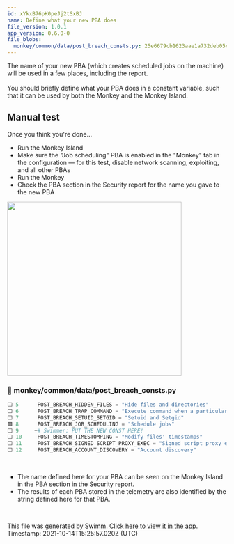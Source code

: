 ```yaml
---
id: xYkxB76pK0peJj2tSxBJ
name: Define what your new PBA does
file_version: 1.0.1
app_version: 0.6.0-0
file_blobs:
  monkey/common/data/post_breach_consts.py: 25e6679cb1623aae1a732deb05cc011a452743e3
---
```


The name of your new PBA (which creates scheduled jobs on the machine) will be used in a few places, including the report. <br><br>
You should briefly define what your PBA does in a constant variable, such that it can be used by both the Monkey and the Monkey Island.

## Manual test  
Once you think you're done...
- Run the Monkey Island
- Make sure the "Job scheduling" PBA is enabled in the "Monkey" tab in the configuration — for this test, disable network scanning, exploiting, and all other PBAs
- Run the Monkey
- Check the PBA section in the Security report for the name you gave to the new PBA  

<img src="https://firebasestorage.googleapis.com/v0/b/swimmio-content/o/repositories%2F6Nlb99NtY5Fc3bSd8suH%2Fimg%2Ff0e53e6c-9dbe-41d8-9454-2b5761c3f53a.png?alt=media&token=21aa4bb8-7ebe-4dab-a739-c77e059144dd" height=400>

<br/>

<!-- NOTE-swimm-snippet: the lines below links your snippet to Swimm -->
### 📄 monkey/common/data/post_breach_consts.py
```python
⬜ 5      POST_BREACH_HIDDEN_FILES = "Hide files and directories"
⬜ 6      POST_BREACH_TRAP_COMMAND = "Execute command when a particular signal is received"
⬜ 7      POST_BREACH_SETUID_SETGID = "Setuid and Setgid"
🟩 8      POST_BREACH_JOB_SCHEDULING = "Schedule jobs"
⬜ 9     +# Swimmer: PUT THE NEW CONST HERE!
⬜ 10     POST_BREACH_TIMESTOMPING = "Modify files' timestamps"
⬜ 11     POST_BREACH_SIGNED_SCRIPT_PROXY_EXEC = "Signed script proxy execution"
⬜ 12     POST_BREACH_ACCOUNT_DISCOVERY = "Account discovery"
```

<br/>

- The name defined here for your PBA can be seen on the Monkey Island in the PBA section in the Security report.
- The results of each PBA stored in the telemetry are also identified by the string defined here for that PBA.

<br/>

This file was generated by Swimm. [Click here to view it in the app](https://swimm.io/link?l=c3dpbW0lM0ElMkYlMkZyZXBvcyUyRlpnMWZscldSZ3ZsczBjMm1GeURJJTJGZG9jcyUyRnhZa3hCNzZwSzBwZUpqMnRTeEJK). Timestamp: 2021-10-14T15:25:57.020Z (UTC)